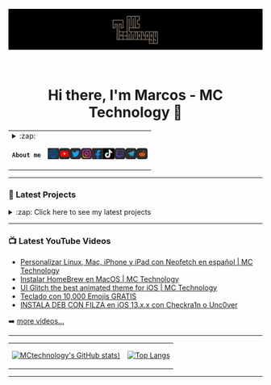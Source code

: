 [![MC Technology](src/mctechnology_extendido.GIF)](https://www.youtube.com/channel/UC_mYh5PYPHBJ5YYUj8AIkcw)
<div align="center">
  <br> <h1> Hi there, I'm Marcos - MC Technology 👋 </h1>
</div>

<table align="center" >
<tr>
<td>

<details>
  <summary>:zap: <h4 align="left"> <a target="_blank"><code>About me</code></a> </h4></summary>

### 🔬 Bioanalyst Clinico and I am currently studying a Master in Bioinformatic 💻!!
- 🦾 I love the PowerLifting!
- 🤓  I’m currently learning everything
- 👾  I am very curious and that is why you start studying programming
- 🗒  I am currently very obsected with learning vimscript
</details>

</td>
<td>

[<img align="left" alt="mctechnology17.com" width="22px" src="./src/web.png" />][website]
[<img align="left" alt="MC Technology | YouTube" width="22px" src="./src/youtube.png" />][youtube]
[<img align="left" alt="@mctechnology17 | Twitter" width="22px" src="./src/twitter.png" />][twitter]
[<img align="left" alt="@mctechnology17 | Instagram" width="22px" src="./src/instagram.png" />][instagram]
[<img align="left" alt="MC Technology17 | Facebook" width="22px" src="./src/facebook.png" />][facebook]
[<img align="left" alt="@mctechnology17 | Tiktok" width="22px" src="./src/tiktok.png" />][tiktok]
[<img align="left" alt="@mctechnology17 | Twicht" width="22px" src="./src/twitch.png" />][twitch]
[<img align="left" alt="@mctechnology17 | Telegram" width="22px" src="./src/telegram.png" />][telegram]
[<img align="left" alt="@mctechnology17 | Reddit" width="22px" src="./src/reddit.png" />][reddit]

</td>
</tr>
</table>

---

### 📕 Latest Projects

<details>
  <summary>:zap: Click here to see my latest projects</summary>

<table>
<tr>
<td>

[<img align="left" alt="vimtools | VimTools" width="50px" src="./src/vim.png" />][vimtools]

</td>
<td> <h4 align="left"> <a href="https://github.com/mctechnology17/vimtools" target="_blank"><code>vimtools</code></a> </h4> </td>
</tr>
<tr>
<td>

[<img align="left" alt="jailbreakrepo | Jailbreak Repo" width="50px" src="./src/cydia7.png" />][jailbreakrepo]

</td>
<td> <h4 align="left"> <a href="https://mctechnology17.github.io/" target="_blank"><code>Jailbreak repo</code></a> </h4> </td>
</tr>
<tr>
<td>

[<img align="left" alt="uiswitch | UI Glitch" width="50px" src="./src/uiglitch.png" />][uiglitch]

</td>
<td> <h4 align="left"> <a href="https://repo.packix.com/package/com.mctechnology.uiglitch/" target="_blank"><code>UI Glitch</code></a> </h4> </td>
</tr>
<tr>
<td>

[<img align="left" alt="uiswitches | UI Switches" width="50px" src="./src/uiswitches.png" />][uiswitches]

</td>
<td> <h4 align="left"> <a href="https://repo.packix.com/package/com.mctechnology.uiswitches/" target="_blank"><code>UI Switches</code></a> </h4> </td>
</tr>
<tr>
<td>

[<img align="left" alt="uibadge | UI Babge" width="50px" src="./src/uibadge.png" />][uibadge]

</td>
<td> <h4 align="left"> <a href="https://repo.packix.com/package/com.mctechnology.uibadge/" target="_blank"><code>UI Badge</code></a> </h4> </td>
</tr>
<tr>
<td>

[<img align="left" alt="youtuberepo | YouTube Repo" width="50px" src="./src/youtube_alternativ.png" />][youtuberepo]

</td>
<td> <h4 align="left"> <a href="https://github.com/mctechnology17/youtube_repo_mc_technology" target="_blank"><code>YouTube Repo</code></a> </h4> </td>
</tr>
</table>

</details>


---

### 📺 Latest YouTube Videos

<!-- YOUTUBE:START -->
- [Personalizar Linux, Mac, iPhone y iPad con Neofetch en español | MC Technology](https://www.youtube.com/watch?v=gKkFuM8Ky1I)
- [Instalar HomeBrew en MacOS | MC Technology](https://www.youtube.com/watch?v=eLCvV_-i8QE)
- [UI Glitch the best animated theme for iOS | MC Technology](https://www.youtube.com/watch?v=rHfMTch21zE)
- [Teclado con 10,000 Emojis GRATIS](https://www.youtube.com/watch?v=4ekjNF4AArE)
- [INSTALA DEB CON FILZA en iOS 13.x.x con Checkra1n o Unc0ver](https://www.youtube.com/watch?v=eduu_qCATDY)
<!-- YOUTUBE:END -->

➡️ [more videos...](https://www.youtube.com/channel/UC_mYh5PYPHBJ5YYUj8AIkcw)

---

<table>
<tr>
<td>

[![MCtechnology's GitHub stats](https://github-readme-stats.vercel.app/api?username=mctechnology17&show_icons=true&theme=radical))](https://github.com/mctechnology17)

</td>
<td>

[![Top Langs](https://github-readme-stats.vercel.app/api/top-langs/?username=mctechnology17&layout=compact&theme=radical)](https://github.com/mctechnology17)

</td>
</tr>
</table>

---

[website]: https://mctechnology17.com
[twitter]: https://twitter.com/mctechnology17
[youtube]: https://www.youtube.com/channel/UC_mYh5PYPHBJ5YYUj8AIkcw?view_as=subscriber
[instagram]: https://www.instagram.com/mctechnology17/
[twitch]: https://www.twitch.tv/mctechnology17
[tiktok]: https://www.tiktok.com/@mctechnology17
[facebook]: https://m.facebook.com/mctechnology17/
[telegram]: https://t.me/mctechnology
[reddit]:https://www.reddit.com/user/mctechnology17

[vimtools]: https://github.com/mctechnology17/vimtools
[jailbreakrepo]: https://mctechnology17.github.io/
[uiglitch]: https://repo.packix.com/package/com.mctechnology.uiglitch/
[uiswitches]: https://repo.packix.com/package/com.mctechnology.uiswitches/
[uibadge]: https://repo.packix.com/package/com.mctechnology.uibadge/
[youtuberepo]: https://github.com/mctechnology17/youtube_repo_mc_technology

